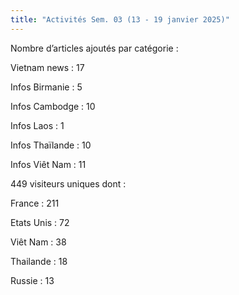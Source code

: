 ```yaml
---
title: "Activités Sem. 03 (13 - 19 janvier 2025)"
---
```

Nombre d’articles ajoutés par catégorie :

Vietnam news : 17

Infos Birmanie : 5

Infos Cambodge : 10

Infos Laos : 1

Infos Thaïlande : 10

Infos Viêt Nam : 11

449 visiteurs uniques dont :

France : 211

Etats Unis : 72

Viêt Nam : 38

Thailande : 18

Russie : 13
